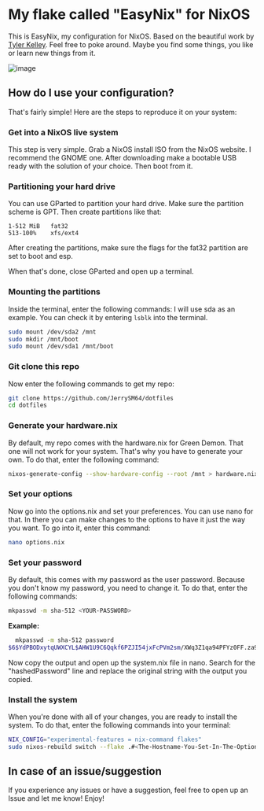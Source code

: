 # My flake called "EasyNix" for NixOS
This is EasyNix, my configuration for NixOS. Based on the beautiful work by [Tyler Kelley](https://gitlab.com/Zaney/zaneyos). Feel free to poke around. Maybe you find some things, you like or learn new things from it.

![image](https://github.com/JerrySM64/dotfiles/assets/42114389/4310d38c-564a-4a6b-b1d5-25c5e2aa890a)

## How do I use your configuration?
That's fairly simple! Here are the steps to reproduce it on your system:

### Get into a NixOS live system
This step is very simple. Grab a NixOS install ISO from the NixOS website. I recommend the GNOME one. After downloading make a bootable USB ready with the solution of your choice. Then boot from it.

### Partitioning your hard drive
You can use GParted to partition your hard drive. Make sure the partition scheme is GPT. Then create partitions like that:

```
1-512 MiB   fat32       
513-100%    xfs/ext4
```

After creating the partitions, make sure the flags for the fat32 partition are set to boot and esp.

When that's done, close GParted and open up a terminal.

### Mounting the partitions
Inside the terminal, enter the following commands: I will use sda as an example. You can check it by entering `lsblk` into the terminal.

```bash
sudo mount /dev/sda2 /mnt 
sudo mkdir /mnt/boot
sudo mount /dev/sda1 /mnt/boot
```

### Git clone this repo
Now enter the following commands to get my repo:

```bash
git clone https://github.com/JerrySM64/dotfiles
cd dotfiles
```

### Generate your hardware.nix 
By default, my repo comes with the hardware.nix for Green Demon. That one will not work for your system. That's why you have to generate your own. To do that, enter the following command:

```bash
nixos-generate-config --show-hardware-config --root /mnt > hardware.nix
```
### Set your options
Now go into the options.nix and set your preferences. You can use nano for that. In there you can make changes to the options to have it just the way you want. To go into it, enter this command:

```bash
nano options.nix
```
### Set your password
By default, this comes with my password as the user password. Because you don't know my password, you need to change it. To do that, enter the following commands:

```bash
mkpasswd -m sha-512 <YOUR-PASSWORD>
```
**Example:**
```bash
  mkpasswd -m sha-512 password
$6$YdPBODxytqUWXCYL$AHW1U9C6Qqkf6PZJI54jxFcPVm2sm/XWq3Z1qa94PFYz0FF.za9gl5WZL/z/g4nFLQ94SSEzMg5GMzMjJ6Vd7.
```
Now copy the output and open up the system.nix file in nano. Search for the "hashedPassword" line and replace the original string with the output you copied.

### Install the system
When you're done with all of your changes, you are ready to install the system. To do that, enter the following commands into your terminal:

```bash
NIX_CONFIG="experimental-features = nix-command flakes" 
sudo nixos-rebuild switch --flake .#<The-Hostname-You-Set-In-The-Options-File>
```
## In case of an issue/suggestion
If you experience any issues or have a suggestion, feel free to open up an Issue and let me know! Enjoy!

